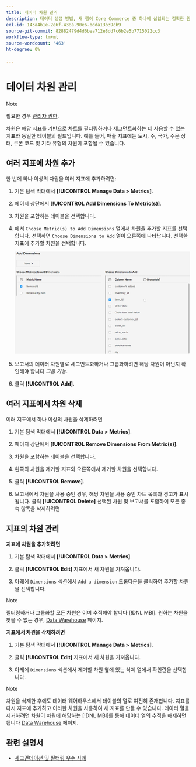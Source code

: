```yaml
---
title: 데이터 차원 관리
description: 데이터 생성 방법, 새 행이 Core Commerce 중 하나에 삽입되는 정확한 원인을 알아보고, 구매 또는 상거래 데이터베이스에 기록된 계정을 만드는 등의 작업을 어떻게 수행하는지 알아봅니다.
exl-id: 143a4b1e-2e6f-438a-90e6-bdda13b39cb9
source-git-commit: 82882479d4d6bea712e8dd7c6b2e5b7715022cc3
workflow-type: tm+mt
source-wordcount: '463'
ht-degree: 0%

---
```


# 데이터 차원 관리

>[!NOTE]
>
>필요한 경우 [관리자 권한](../../administrator/user-management/user-management.md).

차원은 해당 지표를 기반으로 차트를 필터링하거나 세그먼트화하는 데 사용할 수 있는 지표와 동일한 테이블의 필드입니다. 예를 들어, 매출 지표에는 도시, 주, 국가, 주문 상태, 쿠폰 코드 및 기타 유형의 차원이 포함될 수 있습니다.

## 여러 지표에 차원 추가

한 번에 하나 이상의 차원을 여러 지표에 추가하려면:

1. 기본 탐색 막대에서 **[!UICONTROL Manage Data > Metrics]**.

1. 페이지 상단에서 **[!UICONTROL Add Dimensions To Metric(s)]**.

1. 차원을 포함하는 테이블을 선택합니다.

1. 에서 `Choose Metric(s) to Add Dimensions` 열에서 차원을 추가할 지표를 선택합니다. 선택하면 `Choose Dimensions to Add` 열이 오른쪽에 나타납니다. 선택한 지표에 추가할 차원을 선택합니다.

   ![](../../assets/Add_Dimensions.png)

1. 보고서의 데이터 차원별로 세그먼트화하거나 그룹화하려면 해당 차원이 아닌지 확인해야 합니다 _그룹 가능_.

1. 클릭 **[!UICONTROL Add]**.

## 여러 지표에서 차원 삭제

여러 지표에서 하나 이상의 차원을 삭제하려면

1. 기본 탐색 막대에서 **[!UICONTROL Data > Metrics]**.

1. 페이지 상단에서 **[!UICONTROL Remove Dimensions From Metric(s)]**.

1. 차원을 포함하는 테이블을 선택합니다.

1. 왼쪽의 차원을 제거할 지표와 오른쪽에서 제거할 차원을 선택합니다.

1. 클릭 **[!UICONTROL Remove]**.

1. 보고서에서 차원을 사용 중인 경우, 해당 차원을 사용 중인 차트 목록과 경고가 표시됩니다. 클릭 **[!UICONTROL Delete]** 선택된 차원 및 보고서를 포함하여 모든 종속 항목을 삭제하려면

## 지표의 차원 관리

**지표에 차원을 추가하려면**

1. 기본 탐색 막대에서 **[!UICONTROL Data > Metrics]**.

1. 클릭 **[!UICONTROL Edit]** 지표에서 새 차원을 가져옵니다.

1. 아래에 `Dimensions` 섹션에서 `Add a dimension` 드롭다운을 클릭하여 추가할 차원을 선택합니다.

>[!NOTE]
>
>필터링하거나 그룹화할 모든 차원은 이미 추적해야 합니다 [!DNL MBI]. 원하는 차원을 찾을 수 없는 경우, [Data Warehouse](../data-warehouse-mgr/tour-dwm.md) 페이지.


**지표에서 차원을 삭제하려면**

1. 기본 탐색 막대에서 **[!UICONTROL Manage Data > Metrics]**.

1. 클릭 **[!UICONTROL Edit]** 지표에서 새 차원을 가져옵니다.

1. 아래에 `Dimensions` 섹션에서 제거할 차원 옆에 있는 삭제 열에서 확인란을 선택합니다.

>[!NOTE]
>
>차원을 삭제한 후에도 데이터 웨어하우스에서 테이블의 열로 여전히 존재합니다. 지표를 다시 지표에 추가하고 이러한 차원을 사용하여 새 지표를 만들 수 있습니다. 데이터 열을 제거하려면 차원이 차원에 해당하는 [!DNL MBI]를 통해 데이터 열의 추적을 해제하면 됩니다 [Data Warehouse](../data-warehouse-mgr/tour-dwm.md) 페이지.

## 관련 설명서

* [세그먼테이션 및 필터링 우수 사례](../../best-practices/segment-filter.md)
